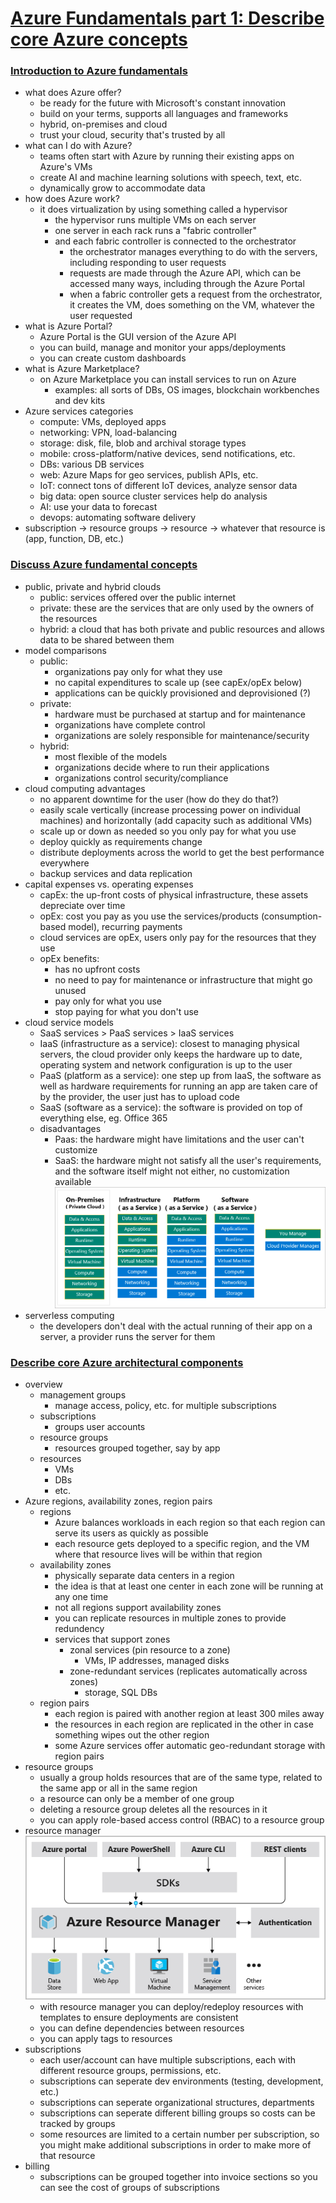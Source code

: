 # [Azure Fundamentals part 1: Describe core Azure concepts](https://docs.microsoft.com/en-us/learn/paths/az-900-describe-cloud-concepts/)

### [Introduction to Azure fundamentals](https://docs.microsoft.com/en-us/learn/modules/intro-to-azure-fundamentals/)
- what does Azure offer?
    - be ready for the future with Microsoft's constant innovation
    - build on your terms, supports all languages and frameworks
    - hybrid, on-premises and cloud
    - trust your cloud, security that's trusted by all
- what can I do with Azure?
    - teams often start with Azure by running their existing apps on Azure's VMs
    - create AI and machine learning solutions with speech, text, etc.
    - dynamically grow to accommodate data
- how does Azure work?
    - it does virtualization by using something called a hypervisor
        - the hypervisor runs multiple VMs on each server
        - one server in each rack runs a "fabric controller"
        - and each fabric controller is connected to the orchestrator
            - the orchestrator manages everything to do with the servers, including responding to user requests
            - requests are made through the Azure API, which can be accessed many ways, including through the Azure Portal
            - when a fabric controller gets a request from the orchestrator, it creates the VM, does something on the VM, whatever the user requested
- what is Azure Portal?
    - Azure Portal is the GUI version of the Azure API
    - you can build, manage and monitor your apps/deployments
    - you can create custom dashboards
- what is Azure Marketplace?
    - on Azure Marketplace you can install services to run on Azure
        - examples: all sorts of DBs, OS images, blockchain workbenches and dev kits
- Azure services categories
    - compute: VMs, deployed apps
    - networking: VPN, load-balancing
    - storage: disk, file, blob and archival storage types
    - mobile: cross-platform/native devices, send notifications, etc.
    - DBs: various DB services
    - web: Azure Maps for geo services, publish APIs, etc.
    - IoT: connect tons of different IoT devices, analyze sensor data
    - big data: open source cluster services help do analysis
    - AI: use your data to forecast
    - devops: automating software delivery
- subscription -> resource groups -> resource -> whatever that resource is (app, function, DB, etc.)

### [Discuss Azure fundamental concepts](https://docs.microsoft.com/en-us/learn/modules/fundamental-azure-concepts/)
- public, private and hybrid clouds
    - public: services offered over the public internet
    - private: these are the services that are only used by the owners of the resources
    - hybrid: a cloud that has both private and public resources and allows data to be shared between them
- model comparisons
    - public:
        - organizations pay only for what they use
        - no capital expenditures to scale up (see capEx/opEx below)
        - applications can be quickly provisioned and deprovisioned (?)
    - private:
        - hardware must be purchased at startup and for maintenance
        - organizations have complete control
        - organizations are solely responsible for maintenance/security
    - hybrid:
        - most flexible of the models
        - organizations decide where to run their applications
        - organizations control security/compliance
- cloud computing advantages
    - no apparent downtime for the user (how do they do that?)
    - easily scale vertically (increase processing power on individual machines) and horizontally (add capacity such as additional VMs)
    - scale up or down as needed so you only pay for what you use
    - deploy quickly as requirements change
    - distribute deployments across the world to get the best performance everywhere
    - backup services and data replication
- capital expenses vs. operating expenses
    - capEx: the up-front costs of physical infrastructure, these assets depreciate over time
    - opEx: cost you pay as you use the services/products (consumption-based model), recurring payments
    - cloud services are opEx, users only pay for the resources that they use
    - opEx benefits:
        - has no upfront costs
        - no need to pay for maintenance or infrastructure that might go unused
        - pay only for what you use
        - stop paying for what you don't use
- cloud service models
    - SaaS services > PaaS services > IaaS services
    - IaaS (infrastructure as a service): closest to managing physical servers, the cloud provider only keeps the hardware up to date, operating system and network configuration is up to the user
    - PaaS (platform as a service): one step up from IaaS, the software as well as hardware requirements for running an app are taken care of by the provider, the user just has to upload code
    - SaaS (software as a service): the software is provided on top of everything else, eg. Office 365
    - disadvantages
        - Paas: the hardware might have limitations and the user can't customize
        - SaaS: the hardware might not satisfy all the user's requirements, and the software itself might not either, no customization available
![cloud service comparisons](cloudservicemodels.png)
- serverless computing
    - the developers don't deal with the actual running of their app on a server, a provider runs the server for them

### [Describe core Azure architectural components](https://docs.microsoft.com/en-us/learn/modules/azure-architecture-fundamentals/)
- overview
    - management groups
        - manage access, policy, etc. for multiple subscriptions
    - subscriptions
        - groups user accounts
    - resource groups
        - resources grouped together, say by app
    - resources
        - VMs
        - DBs
        - etc.
- Azure regions, availability zones, region pairs
    - regions
        - Azure balances workloads in each region so that each region can serve its users as quickly as possible
        - each resource gets deployed to a specific region, and the VM where that resource lives will be within that region
    - availability zones
        - physically separate data centers in a region
        - the idea is that at least one center in each zone will be running at any one time
        - not all regions support availability zones
        - you can replicate resources in multiple zones to provide redundency
        - services that support zones
            - zonal services (pin resource to a zone)
                - VMs, IP addresses, managed disks
            - zone-redundant services (replicates automatically across zones)
                - storage, SQL DBs
    - region pairs
        - each region is paired with another region at least 300 miles away
        - the resources in each region are replicated in the other in case something wipes out the other region
        - some Azure services offer automatic geo-redundant storage with region pairs
- resource groups
    - usually a group holds resources that are of the same type, related to the same app or all in the same region
    - a resource can only be a member of one group
    - deleting a resource group deletes all the resources in it
    - you can apply role-based access control (RBAC) to a resource group
- resource manager
![Azure resource manager](azureresourcemanager.png)
    - with resource manager you can deploy/redeploy resources with templates to ensure deployments are consistent
    - you can define dependencies between resources
    - you can apply tags to resources
- subscriptions
    - each user/account can have multiple subscriptions, each with different resource groups, permissions, etc.
    - subscriptions can seperate dev environments (testing, development, etc.)
    - subscriptions can seperate organizational structures, departments
    - subscriptions can seperate different billing groups so costs can be tracked by groups
    - some resources are limited to a certain number per subscription, so you might make additional subscriptions in order to make more of that resource
- billing
    - subscriptions can be grouped together into invoice sections so you can see the cost of groups of subscriptions

